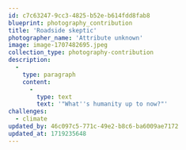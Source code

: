 ```yaml
---
id: c7c63247-9cc3-4825-b52e-b614fdd8fab8
blueprint: photography_contribution
title: 'Roadside skeptic'
photographer_name: 'Attribute unknown'
image: image-1707482695.jpeg
collection_type: photography-contribution
description:
  -
    type: paragraph
    content:
      -
        type: text
        text: '"What''s humanity up to now?"'
challenges:
  - climate
updated_by: 46c097c5-771c-49e2-b8c6-ba6009ae7172
updated_at: 1719235648
---
```

